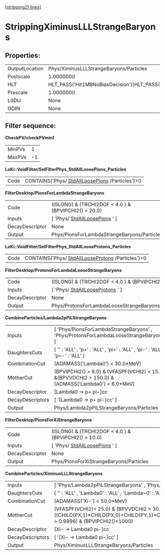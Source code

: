 [[stripping21 lines]](./stripping21-ew)

# StrippingXiminusLLLStrangeBaryons

## Properties:

|                |                                                                                                                                                                                                                                    |
|----------------|------------------------------------------------------------------------------------------------------------------------------------------------------------------------------------------------------------------------------------|
| OutputLocation | Phys/XiminusLLLStrangeBaryons/Particles                                                                                                                                                                                            |
| Postscale      | 1.0000000                                                                                                                                                                                                                          |
| HLT            | HLT_PASS('Hlt1MBNoBiasDecision')\|HLT_PASS('Hlt1MBMicroBiasTStationDecision')\|HLT_PASS('Hlt1MBMicroBiasVeloDecision')\|HLT_PASS('Hlt1MBMicroBiasTStationRateLimitedDecision')\|HLT_PASS('Hlt1MBMicroBiasVeloRateLimitedDecision') |
| Prescale       | 1.0000000                                                                                                                                                                                                                          |
| L0DU           | None                                                                                                                                                                                                                               |
| ODIN           | None                                                                                                                                                                                                                               |

## Filter sequence:

**CheckPV/checkPVmin1**

|        |     |
|--------|-----|
| MinPVs | 1   |
| MaxPVs | -1  |

**LoKi::VoidFilter/SelFilterPhys_StdAllLoosePions_Particles**

|      |                                                                                    |
|------|------------------------------------------------------------------------------------|
| Code | CONTAINS('Phys/ [StdAllLoosePions](./stripping21-stdallloosepions) /Particles')\>0 |

**FilterDesktop/PionsForLambdaStrangeBaryons**

|                 |                                                                   |
|-----------------|-------------------------------------------------------------------|
| Code            | (ISLONG) & (TRCHI2DOF \< 4.0 ) & (BPVIPCHI2() \> 20.0)            |
| Inputs          | [ 'Phys/ [StdAllLoosePions](./stripping21-stdallloosepions) ' ] |
| DecayDescriptor | None                                                              |
| Output          | Phys/PionsForLambdaStrangeBaryons/Particles                       |

**LoKi::VoidFilter/SelFilterPhys_StdAllLooseProtons_Particles**

|      |                                                                                        |
|------|----------------------------------------------------------------------------------------|
| Code | CONTAINS('Phys/ [StdAllLooseProtons](./stripping21-stdalllooseprotons) /Particles')\>0 |

**FilterDesktop/ProtonsForLambdaLooseStrangeBaryons**

|                 |                                                                       |
|-----------------|-----------------------------------------------------------------------|
| Code            | (ISLONG) & (TRCHI2DOF \< 4.0 ) & (BPVIPCHI2() \> 9.0)                 |
| Inputs          | [ 'Phys/ [StdAllLooseProtons](./stripping21-stdalllooseprotons) ' ] |
| DecayDescriptor | None                                                                  |
| Output          | Phys/ProtonsForLambdaLooseStrangeBaryons/Particles                    |

**CombineParticles/Lambda2pPiLStrangeBaryons**

|                  |                                                                                                        |
|------------------|--------------------------------------------------------------------------------------------------------|
| Inputs           | [ 'Phys/PionsForLambdaStrangeBaryons' , 'Phys/ProtonsForLambdaLooseStrangeBaryons' ]                 |
| DaughtersCuts    | { '' : 'ALL' , 'p+' : 'ALL' , 'pi+' : 'ALL' , 'pi-' : 'ALL' , 'p\~-' : 'ALL' }                         |
| CombinationCut   | (ADAMASS('Lambda0') \< 30.0\*MeV)                                                                      |
| MotherCut        | (BPVIPCHI2() \> 9.0) & (VFASPF(VCHI2) \< 15.0) &(BPVVDCHI2 \> 150.0) & (ADMASS('Lambda0') \< 6.0\*MeV) |
| DecayDescriptor  | [Lambda0 -\> p+ pi-]cc                                                                               |
| DecayDescriptors | [ '[Lambda0 -\> p+ pi-]cc' ]                                                                       |
| Output           | Phys/Lambda2pPiLStrangeBaryons/Particles                                                               |

**FilterDesktop/PionsForXiStrangeBaryons**

|                 |                                                                   |
|-----------------|-------------------------------------------------------------------|
| Code            | (ISLONG) & (TRCHI2DOF \< 4.0 ) & (BPVIPCHI2() \> 10.0)            |
| Inputs          | [ 'Phys/ [StdAllLoosePions](./stripping21-stdallloosepions) ' ] |
| DecayDescriptor | None                                                              |
| Output          | Phys/PionsForXiStrangeBaryons/Particles                           |

**CombineParticles/XiminusLLLStrangeBaryons**

|                  |                                                                                                                                                                                        |
|------------------|----------------------------------------------------------------------------------------------------------------------------------------------------------------------------------------|
| Inputs           | [ 'Phys/Lambda2pPiLStrangeBaryons' , 'Phys/PionsForXiStrangeBaryons' ]                                                                                                               |
| DaughtersCuts    | { '' : 'ALL' , 'Lambda0' : 'ALL' , 'Lambda\~0' : 'ALL' , 'pi+' : 'ALL' , 'pi-' : 'ALL' }                                                                                               |
| CombinationCut   | (ADAMASS('Xi-') \< 50.0\*MeV)                                                                                                                                                          |
| MotherCut        | (VFASPF(VCHI2)\< 25.0) & (BPVVDCHI2 \> 30.0) & ((CHILD(PX,1)\*CHILD(PX,0)+CHILD(PY,1)\*CHILD(PY,0)+CHILD(PZ,1)\*CHILD(PZ,0))/(CHILD(P,1)\*CHILD(P,0)) \> 0.9996) & (BPVIPCHI2()\<1000) |
| DecayDescriptor  | [Xi- -\> Lambda0 pi-]cc                                                                                                                                                              |
| DecayDescriptors | [ '[Xi- -\> Lambda0 pi-]cc' ]                                                                                                                                                      |
| Output           | Phys/XiminusLLLStrangeBaryons/Particles                                                                                                                                                |
